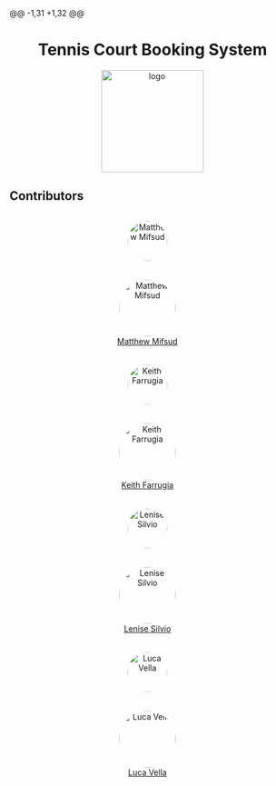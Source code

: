 @@ -1,31 +1,32 @@

<h1 align="center"> Tennis Court Booking System</h1>

<p align="center"><a target="_blank" rel="noopener noreferrer"><img width="180" src="https://i.ibb.co/z6nLrz5/logo.png" alt="logo"></a></p>

Contributors
---
<div style="margin-right: 20px; text-align: center; display: flex;">
<figure>
    <img alt="Matthew Mifsud" style="width: 70px; border-radius: 50%;" src="https://www3.lunapic.com/do-not-link-here-use-hosting-instead/170956509896309052?33958973042"/>
<figure style="margin:33px">
    <img alt="Matthew Mifsud" style="width: 100px; border-radius:50%;"src="https://avatars.githubusercontent.com/u/97695752?v=4"/>
    <figcaption><a href="https://github.com/mifsudmatthew"  alt="Matthew Mifsud">Matthew Mifsud</a></figcaption>
</figure>
<figure align="center">
    <img alt="Keith Farrugia" style="width: 70px; border-radius: 50%;"
     src="https://www3.lunapic.com/do-not-link-here-use-hosting-instead/170956493231878591?84434110414"/>
<figure align="center" style="margin:33px">
    <img alt="Keith Farrugia" style="width: 100px; border-radius: 50%;"
     src="https://avatars.githubusercontent.com/u/148719589?v=4"/>
    <figcaption>
    <a href="https://github.com/KeithFarrugia" alt="Keith Farrugia">Keith Farrugia</a>
    </figcaption>
</figure>
<figure align="center">
    <img alt="Lenise Silvio" style="width: 70px; border-radius: 50%;"
     src="https://www3.lunapic.com/do-not-link-here-use-hosting-instead/170956505062155132?12967520260" />
<figure align="center" style="margin:33px">
    <img alt="Lenise Silvio" style="width: 100px; border-radius: 50%;"
     src="https://avatars.githubusercontent.com/u/147991201?v=4" />
    <figcaption>
    <a href="https://github.com/lensil" alt="Lenise Silvio">Lenise Silvio</a>
    </figcaption>
</figure>
<figure align="center">
    <img alt="Luca Vella" style="width: 70px; border-radius: 50%;"
     src="https://www3.lunapic.com/do-not-link-here-use-hosting-instead/170956506634825424?44800845569"/>
<figure align="center" style="margin:33px">
    <img alt="Luca Vella" style="width: 100px; border-radius: 50%;"
     src="https://avatars.githubusercontent.com/u/104022853?v=4"/>
    <figcaption>
    <a href="https://github.com/FirePhoenixBro" alt="Luca Vella">Luca Vella</a>
    </figcaption>
